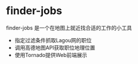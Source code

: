 # finder-jobs
finder-jobs 是一个在地图上就近找合适的工作的小工具

* 指定过滤条件抓取Lagou网的职位
* 调用高德地图API获取职位地理位置
* 使用Tornado提供Web前端展示
